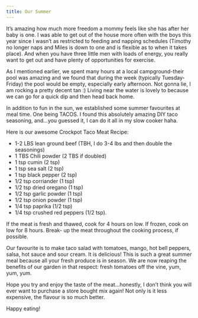 ```yaml
---
title: Our Summer
---
```


It’s amazing how much more freedom a mommy feels like she has after her baby is one. I was able to get out of the house more often with the boys this year since I wasn’t as restricted to feeding and napping schedules (Timothy no longer naps and Miles is down to one and is flexible as to when it takes place). And when you have three little men with loads of energy, you really want to get out and have plenty of opportunities for exercise.

As I mentioned earlier, we spent many hours at a local campground-their pool was amazing and we found that during the week (typically Tuesday-Friday) the pool would be empty, especially early afternoon. Not gonna lie, I am rocking a pretty decent tan :) Living near the water is lovely to because we can go for a quick dip and then head back home.

In addition to fun in the sun, we established some summer favourites at meal time. One being TACOS. I found this absolutely amazing DIY taco seasoning, and...you guessed it, I can do it all in my slow cooker haha.

Here is our awesome Crockpot Taco Meat Recipe:

- 1-2 LBS lean ground beef (TBH, I do 3-4 lbs and then double the seasonings)
- 1 TBS Chili powder (2 TBS if doubled)
- 1 tsp cumin (2 tsp)
- 1 tsp sea salt (2 tsp)
- 1 tsp black pepper (2 tsp)
- 1/2 tsp corriander (1 tsp)
- 1/2 tsp dried oregano (1 tsp)
- 1/2 tsp garlic powder (1 tsp)
- 1/2 tsp onion powder (1 tsp)
- 1/4 tsp paprika (1/2 tsp)
- 1/4 tsp crushed red peppers (1/2 tsp).

If the meat is fresh and thawed, cook for 4 hours on low. If frozen, cook on low for 8 hours. Break- up the meat throughout the cooking process, if possible.

Our favourite is to make taco salad with tomatoes, mango, hot bell peppers, salsa, hot sauce and sour cream. It is delicious! This is such a great summer meal because all your fresh produce is in season. We are now reaping the benefits of our garden in that respect: fresh tomatoes off the vine, yum, yum, yum.

Hope you try and enjoy the taste of the meat...honestly, I don’t think you will ever want to purchase a store bought mix again! Not only is it less expensive, the flavour is so much better.

Happy eating!
